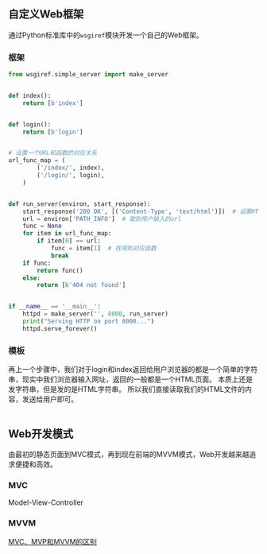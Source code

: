 ## 自定义Web框架

通过Python标准库中的`wsgiref`模块开发一个自己的Web框架。

### 框架

```python
from wsgiref.simple_server import make_server


def index():
    return [b'index']


def login():
    return [b'login']


# 设置一个URL和函数的对应关系
url_func_map = (
        ('/index/', index),
        ('/login/', login),
    )


def run_server(environ, start_response):
    start_response('200 OK', [('Content-Type', 'text/html')])  # 设置HTTP响应的状态码和头信息
    url = environ['PATH_INFO']  # 取到用户输入的url
    func = None
    for item in url_func_map:
        if item[0] == url:
            func = item[1]  # 找得到对应函数
            break
    if func:
        return func()
    else:
        return [b'404 not found']


if __name__ == '__main__':
    httpd = make_server('', 8000, run_server)
    print("Serving HTTP on port 8000...")
    httpd.serve_forever()

```

### 模板

再上一个步骤中，我们对于login和index返回给用户浏览器的都是一个简单的字符串，现实中我们浏览器输入网址，返回的一般都是一个HTML页面。
本质上还是发字符串，但是发的是HTML字符串。
所以我们直接读取我们的HTML文件的内容，发送给用户即可。

```python

```


## Web开发模式
由最初的静态页面到MVC模式，再到现在前端的MVVM模式，Web开发越来越追求便捷和高效。

### MVC

Model-View-Controller

### MVVM


[MVC、MVP和MVVM的区别](http://www.ruanyifeng.com/blog/2015/02/mvcmvp_mvvm.html)